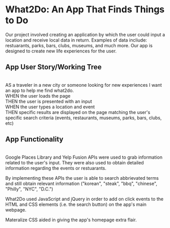 # What2Do: An App That Finds Things to Do

Our project involved creating an application by which the user could input a location and receive local data in return. Examples of data incliude: restuarants, parks, bars, clubs, museums, and much more. Our app is designed to create new life experiences for the user. 

## App User Story/Working Tree
<br>
AS a traveler in a new city or someone looking for new experiences I want an app to help me find what2do.
<br>
WHEN the user loads the page
<br>
THEN the user is presented with an input
<br>
WHEN the user types a location and event
<br>
THEN specific results are displayed on the page matching the user's specific search criteria (events, restaurants, museums, parks, bars, clubs, etc)

## App Functionality
<br>
Google Places Library and Yelp Fusion APIs were used to grab information related to the user's input. They were also used to obtain detailed information regarding the events or restuarants.

By implementing these APIs the user is able to search abbrievated terms and still obtain relevant information ("korean", "steak", "bbq", "chinese", "Philly", "NYC", "D.C.")

What2Do used JavaScript and jQuery in order to add on click events to the HTML and CSS elements (i.e. the search button) on the app's main webpage.

Materalize CSS aided in giving the app's homepage extra flair.